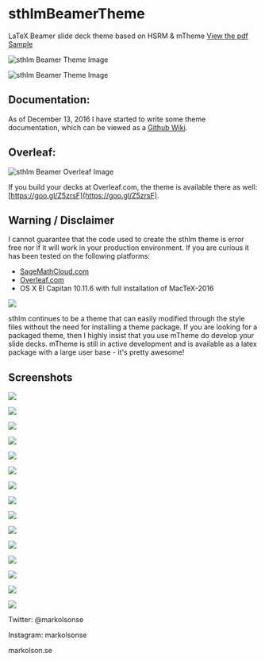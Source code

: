 # sthlmBeamerTheme
LaTeX Beamer slide deck theme based on HSRM & mTheme
[View the pdf Sample](https://github.com/markolsonse/sthlmBeamerTheme/raw/master/20150731-081156-rs2.2B-sthlmBeamerTemplate.pdf)

![sthlm Beamer Theme Image](https://github.com/markolsonse/sthlmBeamerTheme/blob/master/screenshots/sthlmbeamer2_0.png)

![sthlm Beamer Theme Image](https://github.com/markolsonse/sthlmBeamerTheme/blob/master/screenshots/sthlm_2_git.png)


## Documentation: 

As of December 13, 2016 I have started to write some theme documentation, which can be viewed as a [Github Wiki](https://github.com/markolsonse/sthlmBeamerTheme/wiki).

## Overleaf: 
![sthlm Beamer Overleaf Image](https://github.com/markolsonse/sthlmBeamerTheme/blob/master/screenshots/sthlm_2_overleaf.png)

If you build your decks at Overleaf.com, the theme is available there as well: [https://goo.gl/Z5zrsF](https://goo.gl/Z5zrsF).

## Warning / Disclaimer

I cannot guarantee that the code used to create the sthlm theme is error free nor if it will work in your production environment. If you are curious it has been tested on the following platforms:
- [SageMathCloud.com](https://goo.gl/cvUahe)
- [Overleaf.com](https://goo.gl/nYG3Kq)
- OS X El Capitan 10.11.6 with full installation of MacTeX-2016

![](https://github.com/markolsonse/sthlmBeamerTheme/blob/master/screenshots/sthlm_2_screenshots-2.png)

sthlm continues to be a theme that can easily modified through the style files without the need for installing a theme package. If you are looking for a packaged theme, then I highly insist that you use mTheme do develop your slide decks. mTheme is still in active development and is available as a latex package with a large user base - it's pretty awesome!

## Screenshots

![](https://github.com/markolsonse/sthlmBeamerTheme/blob/master/screenshots/sthlm_2_screenshots-4.png)

![](https://github.com/markolsonse/sthlmBeamerTheme/blob/master/screenshots/sthlm_2_screenshots-5.png)

![](https://github.com/markolsonse/sthlmBeamerTheme/blob/master/screenshots/sthlm_2_screenshots-6.png)

![](https://github.com/markolsonse/sthlmBeamerTheme/blob/master/screenshots/sthlm_2_screenshots-7.png)

![](https://github.com/markolsonse/sthlmBeamerTheme/blob/master/screenshots/sthlm_2_screenshots-8.png)

![](https://github.com/markolsonse/sthlmBeamerTheme/blob/master/screenshots/sthlm_2_screenshots-11.png)

![](https://github.com/markolsonse/sthlmBeamerTheme/blob/master/screenshots/sthlm_2_screenshots-12.png)

![](https://github.com/markolsonse/sthlmBeamerTheme/blob/master/screenshots/sthlm_2_screenshots-15.png)

![](https://github.com/markolsonse/sthlmBeamerTheme/blob/master/screenshots/sthlm_2_screenshots-16.png)

![](https://github.com/markolsonse/sthlmBeamerTheme/blob/master/screenshots/sthlm_2_screenshots-17.png)

![](https://github.com/markolsonse/sthlmBeamerTheme/blob/master/screenshots/sthlm_2_screenshots-18.png)

![](https://github.com/markolsonse/sthlmBeamerTheme/blob/master/screenshots/sthlm_2_screenshots-19.png)

![](https://github.com/markolsonse/sthlmBeamerTheme/blob/master/screenshots/sthlm_2_screenshots-20.png)

![](https://github.com/markolsonse/sthlmBeamerTheme/blob/master/screenshots/sthlm_2_screenshots-21.png)

![](https://github.com/markolsonse/sthlmBeamerTheme/blob/master/screenshots/sthlm_2_screenshots-15.png)

Twitter: @markolsonse

Instagram: markolsonse

markolson.se
